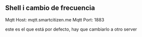 ## Shell i cambio de frecuencia

Mqtt Host: mqtt.smartcitizen.me
Mqtt Port: 1883

este es el que está por defecto, hay que cambiarlo a otro server

